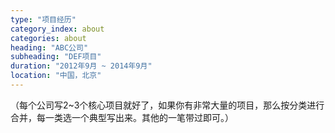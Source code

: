 ```yaml
---
type: "项目经历"
category_index: about
categories: about
heading: "ABC公司"
subheading: "DEF项目"
duration: "2012年9月 ~ 2014年9月"
location: "中国，北京"
---
```


（每个公司写2~3个核心项目就好了，如果你有非常大量的项目，那么按分类进行合并，每一类选一个典型写出来。其他的一笔带过即可。）
